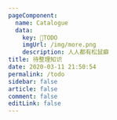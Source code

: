 ```yaml
---
pageComponent: 
  name: Catalogue
  data: 
    key: 📌TODO
    imgUrl: /img/more.png
    description: 人人都有松鼠癖
title: 待整理知识
date: 2020-03-11 21:50:54
permalink: /todo
sidebar: false
article: false
comment: false
editLink: false
---
```

